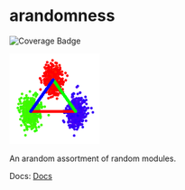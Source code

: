 # arandomness
![Coverage Badge](https://img.shields.io/badge/coverage-96%25-yellowgreen.svg?style=for-the-badge)

![arandomness Logo](logo/arandomness_logo_160.png)

An arandom assortment of random modules.

Docs:
[Docs](https://arandomness.readthedocs.io/en/latest/)
